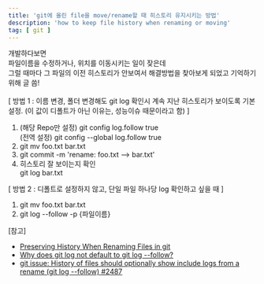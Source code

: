 ```yaml
---
title: 'git에 올린 file을 move/rename할 때 히스토리 유지시키는 방법'
description: 'how to keep file history when renaming or moving'
tag: [ git ]
---
```



개발하다보면  
파일이름을 수정하거나, 위치를 이동시키는 일이 잦은데  
그럴 때마다 그 파일의 이전 히스토리가 안보여서 
해결방법을 찾아보게 되었고 기억하기 위해 글 씀!
<br>
<br>
[ 방법 1 : 이름 변경, 폴더 변경해도 git log 확인시 계속 지난 히스토리가 보이도록 기본 설정. (이 값이 디폴트가 아닌 이유는, 성능이슈 때문이라고 함) ]
1. (해당 Repo만 설정)  git config log.follow true<br> 
  (전역 설정) git config --global log.follow true<br>
2. git mv foo.txt bar.txt
3. git commit -m 'rename: foo.txt --> bar.txt'
4. 히스토리 잘 보이는지 확인<br>
    git log bar.txt 

[ 방법 2 : 디폴트로 설정하지 않고, 단일 파일 하나당 log 확인하고 싶을 때 ]
1. git mv foo.txt bar.txt
2. git log --follow -p {파일이름}


[참고]
* [Preserving History When Renaming Files in git](http://thisbythem.com/blog/preserving-history-when-renaming-files-in-git/)
* [Why does git log not default to git log --follow?](https://stackoverflow.com/questions/12150899/why-does-git-log-not-default-to-git-log-follow/32039661)
* [git issue: History of files should optionally show include logs from a rename (git log --follow) #2487](https://github.com/gogs/gogs/issues/2487)
